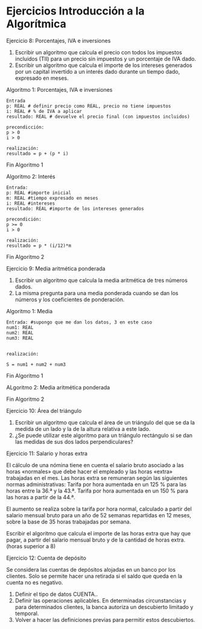 # Ejercicios Introducción a la Algorítmica

Ejercicio 8: Porcentajes, IVA e inversiones
1. Escribir un algoritmo que calcula el precio con todos los impuestos incluidos (TII) para un precio sin impuestos y un porcentaje de IVA dado.
2. Escribir un algoritmo que calcula el importe de los intereses generados por un capital invertido a un interés dado durante un tiempo dado, expresado en meses.

Algoritmo 1: Porcentajes, IVA e inversiones
    
    Entrada
    p: REAL # definir precio como REAL, precio no tiene impuestos
    i: REAL # % de IVA a aplicar
    resultado: REAL # devuelve el precio final (con impuestos incluidos)

    precondicción: 
    p > 0
    i > 0

    realización: 
    resultado = p + (p * i)

Fin Algoritmo 1

Algoritmo 2: Interés

    Entrada:
    p: REAL #importe inicial
    m: REAL #tiempo expresado en meses
    i: REAL #intereses
    resultado: REAL #importe de los intereses generados

    precondición:
    p >= 0
    i > 0

    realización: 
    resultado = p * (i/12)*m

Fin Algoritmo 2


Ejercicio 9: Media aritmética ponderada
1. Escribir un algoritmo que calcula la media aritmética de tres números dados.
2. La misma pregunta para una media ponderada cuando se dan los números y los coeficientes de ponderación.

Algoritmo 1: Media 

    Entrada: #supongo que me dan los datos, 3 en este caso
    num1: REAL
    num2: REAL
    num3: REAL
    
    
    realización:

    S = num1 + num2 + num3

                                                                                             
Fin Algoritmo 1

ALgoritmo 2: Media aritmética ponderada
    
Fin Algoritmo 2

Ejercicio 10: Área del triángulo
1. Escribir un algoritmo que calcula el área de un triángulo del que se da la medida de un lado y la de la altura relativa a este lado.
2. ¿Se puede utilizar este algoritmo para un triángulo rectángulo si se dan las medidas de sus dos lados perpendiculares?

Ejercicio 11: Salario y horas extra

El cálculo de una nómina tiene en cuenta el salario bruto asociado a las horas «normales» que debe hacer el empleado y las horas «extra» trabajadas en el mes. Las horas extra se remuneran según las siguientes normas administrativas:
Tarifa por hora aumentada en un 125 % para las horas entre la 36.ª y la 43.ª.
Tarifa por hora aumentada en un 150 % para las horas a partir de la 44.ª.

El aumento se realiza sobre la tarifa por hora normal, calculado a partir del salario mensual bruto para un año de 52 semanas repartidas en 12 meses, sobre la base de 35 horas trabajadas por semana.

Escribir el algoritmo que calcula el importe de las horas extra que hay que pagar, a partir del salario mensual bruto y de la cantidad de horas extra. (horas superior a 8)

Ejercicio 12: Cuenta de depósito

Se considera las cuentas de depósitos alojadas en un banco por los clientes. Solo se permite hacer una retirada si el saldo que queda en la cuenta no es negativo.
1. Definir el tipo de datos CUENTA..
2. Definir las operaciones aplicables.
En determinadas circunstancias y para determinados clientes, la banca autoriza un descubierto limitado y temporal.
3. Volver a hacer las definiciones previas para permitir estos descubiertos.